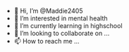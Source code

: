 - 👋 Hi, I’m @Maddie2405
- 👀 I’m interested in mental health 
- 🌱 I’m currently learning in highschool
- 💞️ I’m looking to collaborate on ...
- 📫 How to reach me ...

<!---
Maddie2405/Maddie2405 is a ✨ special ✨ repository because its `README.md` (this file) appears on your GitHub profile.
You can click the Preview link to take a look at your changes.
--->
